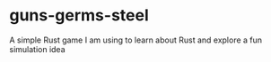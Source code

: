 # guns-germs-steel
A simple Rust game I am using to learn about Rust and explore a fun simulation idea
